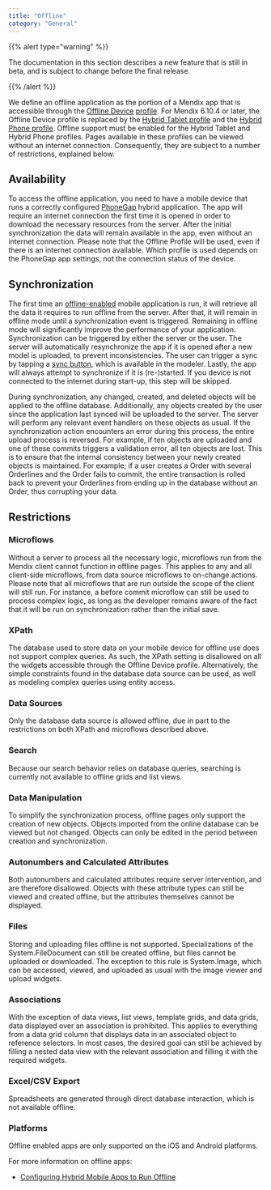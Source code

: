 ```yaml
---
title: "Offline"
category: "General"
---
```

{{% alert type="warning" %}}

The documentation in this section describes a new feature that is still in beta, and is subject to change before the final release.

{{% /alert %}}

We define an offline application as the portion of a Mendix app that is accessible through the [Offline Device](offline-device-profile) [profile](navigation). For Mendix 6.10.4 or later, the Offline Device profile is replaced by the [Hybrid Tablet profile](hybrid-tablet-profile) and the [Hybrid Phone profile](hybrid-phone-profile). Offline support must be enabled for the Hybrid Tablet and Hybrid Phone profiles. Pages available in these profiles can be viewed without an internet connection. Consequently, they are subject to a number of restrictions, explained below.

## Availability

To access the offline application, you need to have a mobile device that runs a correctly configured [PhoneGap](http://phonegap.com/) hybrid application. The app will require an internet connection the first time it is opened in order to download the necessary resources from the server. After the initial synchronization the data will remain available in the app, even without an internet connection. Please note that the Offline Profile will be used, even if there is an internet connection available. Which profile is used depends on the PhoneGap app settings, not the connection status of the device.

## Synchronization

The first time an [offline-enabled](configuring-hybrid-mobile-apps-to-run-offline) mobile application is run, it will retrieve all the data it requires to run offline from the server. After that, it will remain in offline mode until a synchronization event is triggered. Remaining in offline mode will significantly improve the performance of your application. Synchronization can be triggered by either the server or the user. The server will automatically resynchronize the app if it is opened after a new model is uploaded, to prevent inconsistencies. The user can trigger a sync by tapping a [sync button](sync-button), which is available in the modeler. Lastly, the app will always attempt to synchronize if it is (re-)started. If you device is not connected to the internet during start-up, this step will be skipped.

During synchronization, any changed, created, and deleted objects will be applied to the offline database. Additionally, any objects created by the user since the application last synced will be uploaded to the server. The server will perform any relevant event handlers on these objects as usual. If the synchronization action encounters an error during this process, the entire upload process is reversed. For example, if ten objects are uploaded and one of these commits triggers a validation error, all ten objects are lost. This is to ensure that the internal consistency between your newly created objects is maintained. For example; if a user creates a Order with several Orderlines and the Order fails to commit, the entire transaction is rolled back to prevent your Orderlines from ending up in the database without an Order, thus corrupting your data.

## Restrictions

### Microflows

Without a server to process all the necessary logic, microflows run from the Mendix client cannot function in offline pages. This applies to any and all client-side microflows, from data source microflows to on-change actions. Please note that all microflows that are run outside the scope of the client will still run. For instance, a before commit microflow can still be used to process complex logic, as long as the developer remains aware of the fact that it will be run on synchronization rather than the initial save.

### XPath

The database used to store data on your mobile device for offline use does not support complex queries. As such, the XPath setting is disallowed on all the widgets accessible through the Offline Device profile. Alternatively, the simple constraints found in the database data source can be used, as well as modeling complex queries using entity access.

### Data Sources

Only the database data source is allowed offline, due in part to the restrictions on both XPath and microflows described above.

### Search

Because our search behavior relies on database queries, searching is currently not available to offline grids and list views.

### Data Manipulation

To simplify the synchronization process, offline pages only support the creation of new objects. Objects imported from the online database can be viewed but not changed. Objects can only be edited in the period between creation and synchronization.

### Autonumbers and Calculated Attributes

Both autonumbers and calculated attributes require server intervention, and are therefore disallowed. Objects with these attribute types can still be viewed and created offline, but the attributes themselves cannot be displayed.

### Files

Storing and uploading files offline is not supported. Specializations of the System.FileDocument can still be created offline, but files cannot be uploaded or downloaded. The exception to this rule is System.Image, which can be accessed, viewed, and uploaded as usual with the image viewer and upload widgets. 

### Associations

With the exception of data views, list views, template grids, and data grids, data displayed over an association is prohibited. This applies to everything from a data grid column that displays data in an associated object to reference selectors. In most cases, the desired goal can still be achieved by filling a nested data view with the relevant association and filling it with the required widgets.

### Excel/CSV Export

Spreadsheets are generated through direct database interaction, which is not available offline.

### Platforms

Offline enabled apps are only supported on the iOS and Android platforms.

For more information on offline apps:

*   [Configuring Hybrid Mobile Apps to Run Offline](configuring-hybrid-mobile-apps-to-run-offline)
